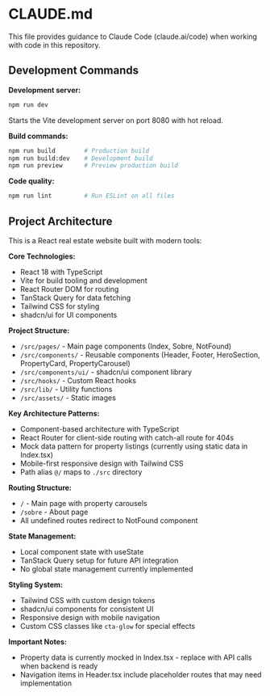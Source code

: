 # CLAUDE.md

This file provides guidance to Claude Code (claude.ai/code) when working with code in this repository.

## Development Commands

**Development server:**
```bash
npm run dev
```
Starts the Vite development server on port 8080 with hot reload.

**Build commands:**
```bash
npm run build        # Production build
npm run build:dev    # Development build
npm run preview      # Preview production build
```

**Code quality:**
```bash
npm run lint         # Run ESLint on all files
```

## Project Architecture

This is a React real estate website built with modern tools:

**Core Technologies:**
- React 18 with TypeScript
- Vite for build tooling and development
- React Router DOM for routing
- TanStack Query for data fetching
- Tailwind CSS for styling
- shadcn/ui for UI components

**Project Structure:**
- `/src/pages/` - Main page components (Index, Sobre, NotFound)
- `/src/components/` - Reusable components (Header, Footer, HeroSection, PropertyCard, PropertyCarousel)
- `/src/components/ui/` - shadcn/ui component library
- `/src/hooks/` - Custom React hooks
- `/src/lib/` - Utility functions
- `/src/assets/` - Static images

**Key Architecture Patterns:**
- Component-based architecture with TypeScript
- React Router for client-side routing with catch-all route for 404s
- Mock data pattern for property listings (currently using static data in Index.tsx)
- Mobile-first responsive design with Tailwind CSS
- Path alias `@/` maps to `./src` directory

**Routing Structure:**
- `/` - Main page with property carousels
- `/sobre` - About page
- All undefined routes redirect to NotFound component

**State Management:**
- Local component state with useState
- TanStack Query setup for future API integration
- No global state management currently implemented

**Styling System:**
- Tailwind CSS with custom design tokens
- shadcn/ui components for consistent UI
- Responsive design with mobile navigation
- Custom CSS classes like `cta-glow` for special effects

**Important Notes:**
- Property data is currently mocked in Index.tsx - replace with API calls when backend is ready
- Navigation items in Header.tsx include placeholder routes that may need implementation